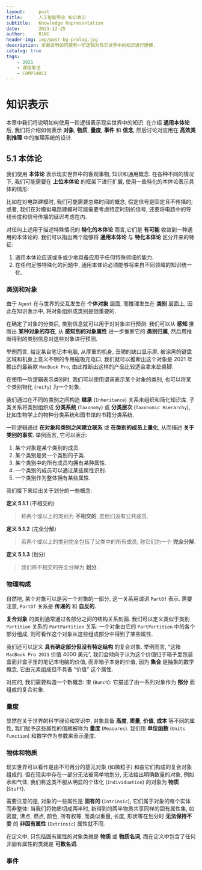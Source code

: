 ```yaml
---
layout:     post
title:      人工智能导论 知识表示
subtitle:   Knowledge Representation
date:       2021-12-25
author:     R1NG
header-img: img/post-bg-prolog.jpg
description: 本章说明如何使用一阶逻辑对现实世界中的知识进行建模.
catalog: true
tags:
    - 2021
    - 课程笔记
    - COMP24011
---
```


# 知识表示

本章中我们将说明如何使用一阶逻辑表示现实世界中的知识. 在介绍 **通用本体论** 后, 我们将介绍如何表示 **对象**, **物质**, **量度**, **事件** 和 **信念**, 然后讨论对应用在 **高效类别推理** 中的推理系统的设计.

## 5.1 本体论

我们使用 **本体论** 表示现实世界中的客观事物, 知识和通用概念. 在各种不同的情况下, 我们可能需要在 **上位本体论** 的框架下进行扩展, 使用一些特化的本体论表示具体的情形: 

比如在对电路建模时, 我们可能需要忽略时间的概念, 假定信号是固定且不传播的; 或者, 我们在对模拟电路建模时可能需要考虑特定时刻的信号, 还要将电路中的导线长度和信号传播的延迟考虑在内. 

对任何上述用于描述特殊情况的 **特化的本体论** 而言,它们是 **有可能** 收敛到一种通用的本体论的. 我们可以指出两个能够将 **通用本体论** 与 **特化本体论** 区分开来的特征:

1. 通用本体论应该或多或少地具备应用于任何特殊领域的能力. 
2. 在任何足够特殊化的问题中, 通用本体论必须能够将来自不同领域的知识统一化.

### 类别和对象

由于 `Agent` 在与世界的交互发生在 **个体对象** 层面, 而推理发生在 **类别** 层面上, 因此在知识表示中, 将对象组织成类别是很重要的. 

在确定了对象的分类后, 类别信息就可以用于对对象进行预测: 我们可以从 **感知** 推断出 **某种对象的存在**, 从 **感知到的对象属性** 进一步推断它的 **类别归属**, 然后用推断得到的类别信息对这些对象进行预测. 

举例而言, 给定某台笔记本电脑, 从厚重的机身, 丑陋的缺口显示屏, 被涂黑的键盘区域和机身上意义不明的专用磁吸充电口, 我们就可以推断出这个对象是 $2021$ 年推出的最新款 `MacBook Pro`, 由此推断出这样的产品比较适合拿来垫桌脚. 

在使用一阶逻辑表示类别时, 我们可以使用谓词表示某个对象的类别, 也可以将某个类别物化 (`reify`) 为一个对象. 

我们通过在不同的类别之间构造 **继承** (`Inheritance`) 关系来组织和简化知识库. 子类关系将类别组织成 **分类系统** (`Taxonomy`) 或 **分类层次** (`Taxonomic Hierarchy`), 比如生物学上的物种分类系统和图书馆的书籍分类系统. 

一阶逻辑通过 **在对象和类别之间建立联系** 或 **在类别的成员上量化**, 从而描述 **关于类别的事实**. 举例而言, 它可以表示:
1. 某个对象是某个类别的成员.
2. 某个类别是另一个类别的子类.
3. 某个类别中的所有成员均拥有某种属性.
4. 一个类别的成员可以通过某些属性识别.
5. 一个类别作为整体拥有某些属性. 

我们接下来给出关于划分的一些概念:

**定义 5.1.1** (不相交的) 
> 称两个或以上的类别为 **不相交的**, 若他们没有公共成员.

**定义 5.1.2** (完全分解)
> 若两个或以上的类别完全包括了父类中的所有成员, 称它们为一个 **完全分解**.

**定义 5.1.3** (划分)
> 我们称不相交的完全分解为 **划分**.

### 物理构成

自然地, 某个对象可以是另一个对象的一部分, 这一关系用谓词 `PartOf` 表示. 需要注意, `PartOf` 关系是 **传递的** 和 **自反的**. 

**复合对象** 的类别通常通过各部分之间的结构关系刻画. 我们可以定义类似于类别 `Partition` 关系的 `PartPartition` 关系: 一个对象由它的 `PartPartition` 中的各个部分组成, 则可看作这个对象从这些组成部分中得到了某些属性.

我们还可以定义 **具有确定部分但没有特定结构** 的复合对象. 举例而言, “这箱 `MacBook Pro 2021` 价值 $4000$ 美元”, 我们会倾向于认为这个价值归于箱子里包装盒而非盒子里的笔记本电脑的价值, 而非箱子本身的价值, 因为 **集合** 是抽象的数学概念, 它由元素组成但不具备 “价值” 这个属性. 

对应的, 我们需要构造一个新概念: 束 (`Bunch`): 它描述了由一系列对象作为 **部分** 而组成的复合对象. 

### 量度

显然在关于世界的科学理论和常识中, 对象具备 **高度**, **质量**, **价值**, **成本** 等不同的属性, 我们赋予这些属性的值就被称为 **量度** (`Measures`). 我们用 **单位函数** (`Units Function`) 和数字作为参数来表示量度.

### 物体和物质

现实世界可以看作是由不可再分的基元对象 (如微粒子) 和由它们构成的复合对象组成的. 但在现实中存在一部分无法被简单地划分, 无法给出明确数量的对象, 例如水和气体, 我们称这类不服从明显的个体化 (`Individuation`) 的对象为 **物质** (`Stuff`). 

需要注意的是, 对象的一些属性是 **固有的** (`Intrinsic`), 它们属于对象的每个实体而非整体: 当我们将物质切成两半时, 新得到的两半物质共享同样的固有属性集, 如密度, 沸点, 燃点, 颜色, 所有权等, 而类似重量, 长度, 形状等在划分时 **无法保持不变** 的 **非固有属性** (`Extrinsic`) 属性就不同. 

在定义中, 只包括固有属性的对象类就是 **物质** 或 **物质名词**, 而在定义中包含了任何非固有属性的类就是 **可数名词**. 

### 事件

